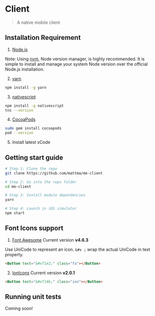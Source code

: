 # Client

> A native mobile client

## Installation Requirement

1. [Node.js](https://nodejs.org/en/download/)

Note: Using [nvm](https://github.com/creationix/nvm), Node version manager, is highly recommended.
It is simple to install and manage your system Node version over the official Node.js installation.

2. [yarn](https://github.com/yarnpkg/yarn)

```bash
npm install -g yarn
```

3. [nativescript](https://github.com/NativeScript/NativeScript)

```bash
npm install -g nativescript
tns --version
```

4. [CocoaPods](https://docs.nativescript.org/plugins/cocoapods)

```bash
sudo gem install cocoapods
pod --version
```

5. Install latest xCode

## Getting start guide

```bash
# Step 1: Clone the repo
git clone https://github.com/mattma/me-client

# Step 2: Go into the repo folder
cd me-client

# Step 3: Install module dependencies
yarn

# Step 4: Launch in iOS simulator
npm start
```

## Font Icons support

1. [Font Awesome](http://fontawesome.io/icons/) Current version **v4.6.3**

Use UniCode to represent an icon. `&#x ;` wrap the actual UniCode in text property.

```html
<Button text="&#xf1e2;" class="fa"></Button>
```

2. [IonIcons](http://ionicons.com/) Current version **v2.0.1**

```html
<Button text="&#xf14b;" class="ion"></Button>
```


## Running unit tests

Coming soon!
